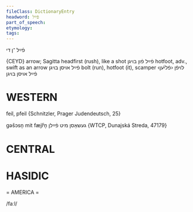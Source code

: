 ```yaml
---
fileClass: DictionaryEntry
headword: פֿײַל
part_of_speech: 
etymology: 
tags: 
---
```

פֿײַל
־ן
די

{CEYD}
arrow; Sagitta
headfirst (rush), like a shot פֿײַל פֿון בױגן
hotfoot, adv., swift as an arrow פֿײַל אױסן בױגן
bolt (run), hotfoot (it), scamper לױפֿן ‹פֿליִ֜ען› פֿײַל אױסן בױגן

WESTERN
========

feil, pfeil {Schnitzler, Prager Judendeutsch, 25}

gəšɔsn̩ mit fæjlʲn̩ געשאָסן מיט פֿײַלן {WTCP, Dunajská Streda, 47179}

CENTRAL
========

HASIDIC
=======
= AMERICA = 

/faːl/